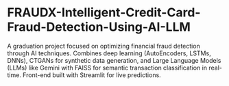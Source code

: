 # FRAUDX-Intelligent-Credit-Card-Fraud-Detection-Using-AI-LLM
A graduation project focused on optimizing financial fraud detection through AI techniques. Combines deep learning (AutoEncoders, LSTMs, DNNs), CTGANs for synthetic data generation, and Large Language Models (LLMs) like Gemini with FAISS for semantic transaction classification in real-time. Front-end built with Streamlit for live predictions.
